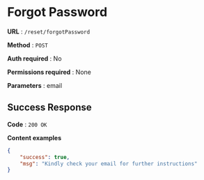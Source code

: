 # Forgot Password


**URL** : `/reset/forgotPassword`

**Method** : `POST`

**Auth required** : No

**Permissions required** : None

**Parameters** : email

## Success Response

**Code** : `200 OK`

**Content examples**


```json
{
    "success": true,
    "msg": "Kindly check your email for further instructions"
}
```
